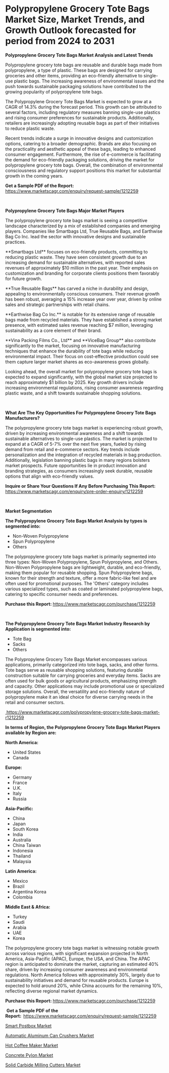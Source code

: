 <p><h1>Polypropylene Grocery Tote Bags Market Size, Market Trends, and Growth Outlook forecasted for period from 2024 to 2031</h1></p><p><strong>Polypropylene Grocery Tote Bags Market Analysis and Latest Trends</strong></p>
<p><p>Polypropylene grocery tote bags are reusable and durable bags made from polypropylene, a type of plastic. These bags are designed for carrying groceries and other items, providing an eco-friendly alternative to single-use plastic bags. The increasing awareness of environmental issues and the push towards sustainable packaging solutions have contributed to the growing popularity of polypropylene tote bags.</p><p>The Polypropylene Grocery Tote Bags Market is expected to grow at a CAGR of 14.3% during the forecast period. This growth can be attributed to several factors, including regulatory measures banning single-use plastics and rising consumer preferences for sustainable products. Additionally, retailers are increasingly adopting reusable bags as part of their initiatives to reduce plastic waste.</p><p>Recent trends indicate a surge in innovative designs and customization options, catering to a broader demographic. Brands are also focusing on the practicality and aesthetic appeal of these bags, leading to enhanced consumer engagement. Furthermore, the rise of e-commerce is facilitating the demand for eco-friendly packaging solutions, driving the market for polypropylene grocery tote bags. Overall, the combination of environmental consciousness and regulatory support positions this market for substantial growth in the coming years.</p></p>
<p><strong>Get a Sample PDF of the Report:&nbsp;</strong> <a href="https://www.marketscagr.com/enquiry/request-sample/1212259?utm_campaign=1128&utm_medium=2&utm_source=Github&utm_content=ia&utm_term=06102024&utm_id=polypropylene-grocery-tote-bags">https://www.marketscagr.com/enquiry/request-sample/1212259</a></p>
<p>&nbsp;</p>
<p><strong>Polypropylene Grocery Tote Bags Major Market Players</strong></p>
<p><p>The polypropylene grocery tote bags market is seeing a competitive landscape characterized by a mix of established companies and emerging players. Companies like Smartbags Ltd, True Reusable Bags, and Earthwise Bag Co Inc. lead the sector with innovative designs and sustainable practices. </p><p>**Smartbags Ltd** focuses on eco-friendly products, committing to reducing plastic waste. They have seen consistent growth due to an increasing demand for sustainable alternatives, with reported sales revenues of approximately $10 million in the past year. Their emphasis on customization and branding for corporate clients positions them favorably for future growth.</p><p>**True Reusable Bags** has carved a niche in durability and design, appealing to environmentally conscious consumers. Their revenue growth has been robust, averaging a 15% increase year over year, driven by online sales and strategic partnerships with retail chains.</p><p>**Earthwise Bag Co Inc.** is notable for its extensive range of reusable bags made from recycled materials. They have established a strong market presence, with estimated sales revenue reaching $7 million, leveraging sustainability as a core element of their brand.</p><p>**Vina Packing Films Co., Ltd** and **ViceBag Group** also contribute significantly to the market, focusing on innovative manufacturing techniques that enhance the durability of tote bags while reducing environmental impact. Their focus on cost-effective production could see them capture larger market shares as eco-awareness grows globally.</p><p>Looking ahead, the overall market for polypropylene grocery tote bags is expected to expand significantly, with the global market size projected to reach approximately $1 billion by 2025. Key growth drivers include increasing environmental regulations, rising consumer awareness regarding plastic waste, and a shift towards sustainable shopping solutions.</p></p>
<p>&nbsp;</p>
<p><strong>What Are The Key Opportunities For Polypropylene Grocery Tote Bags Manufacturers?</strong></p>
<p><p>The polypropylene grocery tote bags market is experiencing robust growth, driven by increasing environmental awareness and a shift towards sustainable alternatives to single-use plastics. The market is projected to expand at a CAGR of 5-7% over the next five years, fueled by rising demand from retail and e-commerce sectors. Key trends include personalization and the integration of recycled materials in bag production. Additionally, legislation banning plastic bags in many regions bolsters market prospects. Future opportunities lie in product innovation and branding strategies, as consumers increasingly seek durable, reusable options that align with eco-friendly values.</p></p>
<p><strong>Inquire or Share Your Questions If Any Before Purchasing This Report:</strong> <a href="https://www.marketscagr.com/enquiry/pre-order-enquiry/1212259?utm_campaign=1128&utm_medium=2&utm_source=Github&utm_content=ia&utm_term=06102024&utm_id=polypropylene-grocery-tote-bags">https://www.marketscagr.com/enquiry/pre-order-enquiry/1212259</a></p>
<p>&nbsp;</p>
<p><strong>Market Segmentation</strong></p>
<p><strong>The Polypropylene Grocery Tote Bags Market Analysis by types is segmented into:</strong></p>
<p><ul><li>Non-Woven Polypropylene</li><li>Spun Polypropylene</li><li>Others</li></ul></p>
<p><p>The polypropylene grocery tote bags market is primarily segmented into three types: Non-Woven Polypropylene, Spun Polypropylene, and Others. Non-Woven Polypropylene bags are lightweight, durable, and eco-friendly, making them popular for reusable shopping. Spun Polypropylene bags, known for their strength and texture, offer a more fabric-like feel and are often used for promotional purposes. The 'Others' category includes various specialized types, such as coated or laminated polypropylene bags, catering to specific consumer needs and preferences.</p></p>
<p><strong>Purchase this Report:&nbsp;</strong><a href="https://www.marketscagr.com/purchase/1212259?utm_campaign=1128&utm_medium=2&utm_source=Github&utm_content=ia&utm_term=06102024&utm_id=polypropylene-grocery-tote-bags">https://www.marketscagr.com/purchase/1212259</a></p>
<p>&nbsp;</p>
<p><strong>The Polypropylene Grocery Tote Bags Market Industry Research by Application is segmented into:</strong></p>
<p><ul><li>Tote Bag</li><li>Sacks</li><li>Others</li></ul></p>
<p><p>The Polypropylene Grocery Tote Bags Market encompasses various applications, primarily categorized into tote bags, sacks, and other forms. Tote bags serve as reusable shopping solutions, featuring durable construction suitable for carrying groceries and everyday items. Sacks are often used for bulk goods or agricultural products, emphasizing strength and capacity. Other applications may include promotional use or specialized storage solutions. Overall, the versatility and eco-friendly nature of polypropylene make it an ideal choice for diverse carrying needs in the retail and consumer sectors.</p></p>
<p><a href="https://www.marketscagr.com/polypropylene-grocery-tote-bags-market-r1212259?utm_campaign=1128&utm_medium=2&utm_source=Github&utm_content=ia&utm_term=06102024&utm_id=polypropylene-grocery-tote-bags">&nbsp;https://www.marketscagr.com/polypropylene-grocery-tote-bags-market-r1212259</a></p>
<p><strong>In terms of Region, the Polypropylene Grocery Tote Bags Market Players available by Region are:</strong></p>
<p>
    <p> <strong> North America: </strong>
        <ul>
            <li>United States</li>
            <li>Canada</li>
        </ul>
        </p> 
    <p> <strong> Europe: </strong>
        <ul>
            <li>Germany</li>
            <li>France</li>
            <li>U.K.</li>
            <li>Italy</li>
            <li>Russia</li>
        </ul>
        </p> 
    <p> <strong> Asia-Pacific: </strong>
        <ul>
            <li>China</li>
            <li>Japan</li>
            <li>South Korea</li>
            <li>India</li>
            <li>Australia</li>
            <li>China Taiwan</li>
            <li>Indonesia</li>
            <li>Thailand</li>
            <li>Malaysia</li>
        </ul>
        </p> 
    <p> <strong> Latin America: </strong>
        <ul>
            <li>Mexico</li>
            <li>Brazil</li>
            <li>Argentina Korea</li>
            <li>Colombia</li>
        </ul>
        </p> 
    <p> <strong> Middle East & Africa: </strong>
        <ul>
            <li>Turkey</li>
            <li>Saudi</li>
            <li>Arabia</li>
            <li>UAE</li>
            <li>Korea</li>
        </ul>
    </p>
    </p>
<p><p>The polypropylene grocery tote bags market is witnessing notable growth across various regions, with significant expansion projected in North America, Asia-Pacific (APAC), Europe, the USA, and China. The APAC region is anticipated to dominate the market, capturing an estimated 40% share, driven by increasing consumer awareness and environmental regulations. North America follows with approximately 30%, largely due to sustainability initiatives and demand for reusable products. Europe is expected to hold around 20%, while China accounts for the remaining 10%, reflecting diverse regional market dynamics.</p></p>
<p><strong>Purchase this Report: </strong><a href="https://www.marketscagr.com/purchase/1212259?utm_campaign=1128&utm_medium=2&utm_source=Github&utm_content=ia&utm_term=06102024&utm_id=polypropylene-grocery-tote-bags">https://www.marketscagr.com/purchase/1212259</a></p>
<p>&nbsp;<strong>Get a Sample PDF of the Report:&nbsp;&nbsp;</strong><a href="https://www.marketscagr.com/enquiry/request-sample/1212259?utm_campaign=1128&utm_medium=2&utm_source=Github&utm_content=ia&utm_term=06102024&utm_id=polypropylene-grocery-tote-bags">https://www.marketscagr.com/enquiry/request-sample/1212259</a></p>
<p><strong></strong></p>
<p><p><a href="https://www.linkedin.com/pulse/global-perspectives-smart-postbox-market-trends-forecast-5uemf?utm_campaign=1128&utm_medium=2&utm_source=Github&utm_content=ia&utm_term=06102024&utm_id=polypropylene-grocery-tote-bags">Smart Postbox Market</a></p><p><a href="https://github.com/prosalinda88/Market-Research-Report-List-6/blob/main/automatic-aluminum-can-crushers-market.md?utm_campaign=1128&utm_medium=2&utm_source=Github&utm_content=ia&utm_term=06102024&utm_id=polypropylene-grocery-tote-bags">Automatic Aluminum Can Crushers Market</a></p><p><a href="https://www.linkedin.com/pulse/hot-coffee-maker-market-transformation-comparative-analysis-7ftee?utm_campaign=1128&utm_medium=2&utm_source=Github&utm_content=ia&utm_term=06102024&utm_id=polypropylene-grocery-tote-bags">Hot Coffee Maker Market</a></p><p><a href="https://www.linkedin.com/pulse/concrete-pylon-market-penetration-strategies-untapped-markets-dfjwe?utm_campaign=1128&utm_medium=2&utm_source=Github&utm_content=ia&utm_term=06102024&utm_id=polypropylene-grocery-tote-bags">Concrete Pylon Market</a></p><p><a href="https://www.linkedin.com/pulse/opportunities-challenges-solid-carbide-milling-cutters-7lnhf?utm_campaign=1128&utm_medium=2&utm_source=Github&utm_content=ia&utm_term=06102024&utm_id=polypropylene-grocery-tote-bags">Solid Carbide Milling Cutters Market</a></p></p>